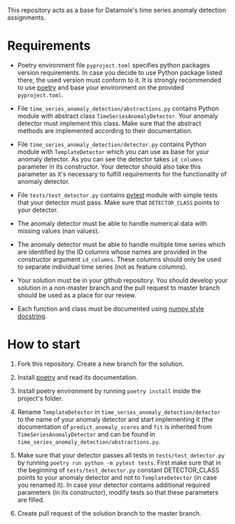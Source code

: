 This repository acts as a base for Datamole's time series anomaly detection assignments.

# Requirements

- Poetry environment file `pyproject.toml` specifies python packages version requirements. In case you decide to use
Python package listed there, the used version must conform to it. It is strongly recommended to use [poetry](https://python-poetry.org/) and 
base your environment on the provided `pyproject.toml`.

- File `time_series_anomaly_detection/abstractions.py` contains Python module with abstract class `TimeSeriesAnomalyDetector`. Your
anomaly detector must implement this class. Make sure that the abstract methods are implemented according to their documentation.

- File `time_series_anomaly_detection/detector.py` contains Python module with `TemplateDetector` which you can use as base for your
anomaly detector. As you can see the detector takes `id_columns` parameter in its constructor. Your detector should also take this
parameter as it's necessary to fulfill requirements for the functionality of anomaly detector.

- File `tests/test_detector.py` contains [pytest](https://docs.pytest.org/en/stable/) module with simple tests that your detector must pass. 
Make sure that `DETECTOR_CLASS` points to your detector.

- The anomaly detector must be able to handle numerical data with missing values (nan values).

- The anomaly detector must be able to handle multiple time series which are identified by the ID columns whose names are
provided in the constructor argument `id_columns`. These columns should only be used to separate individual time series 
(not as feature columns).

- Your solution must be in your github repository. You should develop your solution in a non-master branch
and the pull request to master branch should be used as a place for our review.

- Each function and class must be documented using [numpy style docstring](https://numpydoc.readthedocs.io/en/latest/format.html).

# How to start

1. Fork this repository. Create a new branch for the solution.

2. Install [poetry](https://python-poetry.org/) and read its documentation.

3. Install poetry environment by running `poetry install` inside the project's folder.

4. Rename `TemplateDetector` in `time_series_anomaly_detection/detector` to the name of your anomaly detector and start implementing 
it (the documentation of `predict_anomaly_scores` and `fit` is inherited from `TimeSeriesAnomalyDetector` and can be found in 
`time_series_anomaly_detection/abstractions.py`.

5. Make sure that your detector passes all tests in `tests/test_detector.py` by running `poetry run python -m pytest tests`. 
First make sure that in the beginning of `tests/test_detector.py` constant DETECTOR_CLASS points to your anomaly detector 
and not to `TemplateDetector` (in case you renamed it). In case your detector contains additional required parameters (in its constructor), 
modify tests so that these parameters are filled.

6. Create pull request of the solution branch to the master branch.
